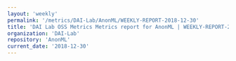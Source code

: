 ```yaml
---
layout: 'weekly'
permalink: '/metrics/DAI-Lab/AnonML/WEEKLY-REPORT-2018-12-30'
title: 'DAI Lab OSS Metrics Metrics report for AnonML | WEEKLY-REPORT-2018-12-30'
organization: 'DAI-Lab'
repository: 'AnonML'
current_date: '2018-12-30'
---
```

